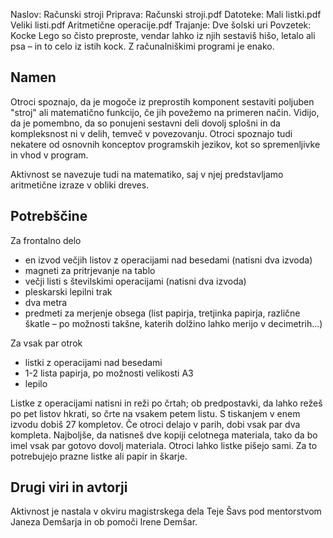Naslov: Računski stroji
Priprava: Računski stroji.pdf
Datoteke: 
	Mali listki.pdf
	Veliki listi.pdf
	Aritmetične operacije.pdf
Trajanje: Dve šolski uri
Povzetek:
	Kocke Lego so čisto preproste, vendar lahko iz njih sestaviš hišo, 
	letalo ali psa – in to celo iz istih kock. Z računalniškimi programi je
	enako.

Namen
-----

Otroci spoznajo, da je mogoče iz preprostih komponent sestaviti poljuben
"stroj" ali matematično funkcijo, če jih povežemo na primeren način. Vidijo,
da je pomembno, da so ponujeni sestavni deli dovolj splošni in da kompleksnost
ni v delih, temveč v povezovanju. Otroci spoznajo tudi nekatere od osnovnih
konceptov programskih jezikov, kot so spremenljivke in vhod v program.

Aktivnost se navezuje tudi na matematiko, saj v njej predstavljamo
aritmetične izraze v obliki dreves.


Potrebščine
-----------

Za frontalno delo

- en izvod večjih listov z operacijami nad besedami (natisni dva izvoda)
- magneti za pritrjevanje na tablo
- večji listi s številskimi operacijami (natisni dva izvoda)
- pleskarski lepilni trak
- dva metra
- predmeti za merjenje obsega (list papirja, tretjinka papirja, različne škatle – po možnosti takšne, katerih dolžino lahko merijo v decimetrih...)

Za vsak par otrok

- listki z operacijami nad besedami
- 1-2 lista papirja, po možnosti velikosti A3
- lepilo

Listke z operacijami natisni in reži po črtah; ob predpostavki, da lahko
režeš po pet listov hkrati, so črte na vsakem petem listu. S tiskanjem v enem
izvodu dobiš 27 kompletov. Če otroci delajo v parih, dobi vsak par dva
kompleta. Najboljše, da natisneš dve kopiji celotnega materiala, tako da bo
imel vsak par gotovo dovolj materiala. Otroci lahko listke pišejo sami. Za
to potrebujejo prazne listke ali papir in škarje.


Drugi viri in avtorji
---------------------

Aktivnost je nastala v okviru magistrskega dela Teje Šavs pod mentorstvom Janeza Demšarja in ob pomoči Irene Demšar.
